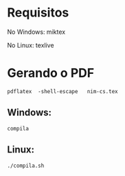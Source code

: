 # Requisitos

No Windows: miktex

No Linux: texlive

# Gerando o PDF

```
pdflatex  -shell-escape   nim-cs.tex
```

## Windows:

```
compila
```

## Linux:
```
./compila.sh
```

